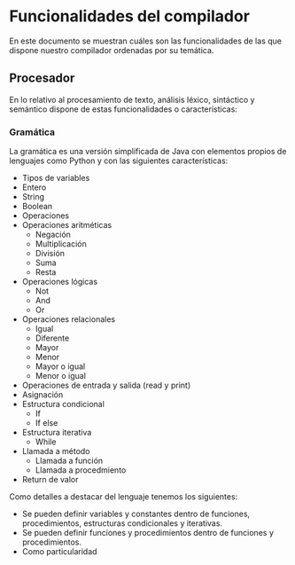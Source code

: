 # Funcionalidades del compilador

En este documento se muestran cuáles son las funcionalidades de las que dispone nuestro compilador ordenadas por su temática.

## Procesador

En lo relativo al procesamiento de texto, análisis léxico, sintáctico y semántico dispone de estas funcionalidades o características:

### Gramática

La gramática es una versión simplificada de Java con elementos propios de lenguajes como Python y con las siguientes características:
- Tipos de variables
- Entero
- String
- Boolean
- Operaciones
- Operaciones aritméticas
    - Negación
    - Multiplicación
    - División
    - Suma
    - Resta
- Operaciones lógicas
    - Not
    - And
    - Or
- Operaciones relacionales
    - Igual
    - Diferente
    - Mayor
    - Menor
    - Mayor o igual
    - Menor o igual
- Operaciones de entrada y salida (read y print)
- Asignación
- Estructura condicional
    - If
    - If else
- Estructura iterativa
    - While
- Llamada a método
    - Llamada a función
    - Llamada a procedmiento
- Return de valor

Como detalles a destacar del lenguaje tenemos los siguientes:

- Se pueden definir variables y constantes dentro de funciones, procedimientos, estructuras condicionales y iterativas.
- Se pueden definir funciones y procedimientos dentro de funciones y procedimientos.
- Como particularidad 